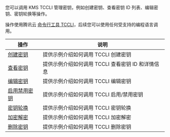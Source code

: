 您可以调用 KMS TCCLI 管理密钥，例如创建密钥、查看密钥 ID 列表、编辑密钥、密钥轮换等操作。

操作使用腾讯云 [命令行工具 TCCLI](https://intl.cloud.tencent.com/product/cli)，后续您可以使用任何受支持的编程语言调用。

| 操作             | 说明                                        |
| ---------------- | ------------------------------------------- |
| [创建密钥](https://intl.cloud.tencent.com/document/product/1030/32783)         | 提供示例介绍如何调用 TCCLI 创建密钥         |
| [查看密钥](https://intl.cloud.tencent.com/document/product/1030/32784) | 提供示例介绍如何调用 TCCLI 查看密钥 ID 和详情信息 |
| [编辑密钥](https://intl.cloud.tencent.com/document/product/1030/32785)         | 提供示例介绍如何调用 TCCLI 编辑密钥         |
| [启用禁用密钥](https://intl.cloud.tencent.com/document/product/1030/32786)    | 提供示例介绍如何调用 TCCLI 启用/禁用密钥    |
| [密钥轮换](https://intl.cloud.tencent.com/document/product/1030/32787)         | 提供示例介绍如何调用 TCCLI 密钥轮换         |
| [加密解密](https://intl.cloud.tencent.com/document/product/1030/32788)         | 提供示例介绍如何调用 TCCLI 加密解密         |
| [删除密钥](https://intl.cloud.tencent.com/document/product/1030/32789)         | 提供示例介绍如何调用 TCCLI 删除密钥         |
